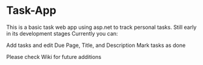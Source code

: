 # Task-App
This is a basic task web app using asp.net to track personal tasks. Still early in its development stages Currently you can:

Add tasks and edit Due Page, Title, and Description
Mark tasks as done

Please check Wiki for future additions
